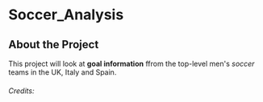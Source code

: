 # Soccer_Analysis
## About the Project
This project will look at **goal information** ffrom the top-level men's *soccer* teams in the UK, Italy and Spain. 
###### Credits: 

